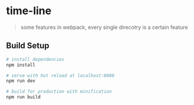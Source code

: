 # time-line

> some features in webpack, every single direcotry is a certain feature

## Build Setup

``` bash
# install dependencies
npm install

# serve with hot reload at localhost:8080
npm run dev

# build for production with minification
npm run build

```

